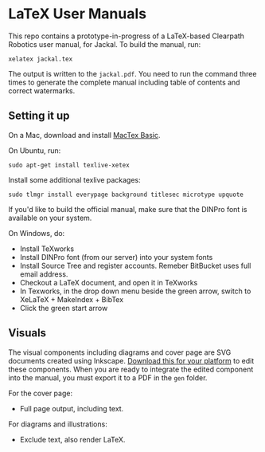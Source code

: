 LaTeX User Manuals
==================

This repo contains a prototype-in-progress of a LaTeX-based Clearpath Robotics
user manual, for Jackal. To build the manual, run:

    xelatex jackal.tex

The output is written to the `jackal.pdf`. You need to run the command three times
to generate the complete manual including table of contents and correct watermarks.


Setting it up
-------------

On a Mac, download and install [MacTex Basic](http://mirror.ctan.org/systems/mac/mactex/mactex-basic.pkg).

On Ubuntu, run:

    sudo apt-get install texlive-xetex

Install some additional texlive packages:

    sudo tlmgr install everypage background titlesec microtype upquote

If you'd like to build the official manual, make sure that the DINPro font is available on your system.

On Windows, do:
- Install TeXworks
- Install DINPro font (from our server) into your system fonts
- Install Source Tree and register accounts. Remeber BitBucket uses full email address.
- Checkout a LaTeX document, and open it in TeXworks
- In Texworks, in the drop down menu beside the green arrow, switch to XeLaTeX + MakeIndex + BibTex
- Click the green start arrow

Visuals
-------

The visual components including diagrams and cover page are SVG documents created using Inkscape. [Download
this for your platform](http://www.inkscape.org/en/download/) to edit these components. When you are ready
to integrate the edited component into the manual, you must export it to a PDF in the `gen` folder.

For the cover page:
* Full page output, including text.

For diagrams and illustrations:
* Exclude text, also render LaTeX.

